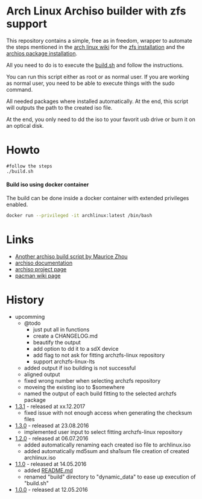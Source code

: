# Arch Linux Archiso builder with zfs support

This repository contains a simple, free as in freedom, wrapper to automate the steps mentioned in the [arch linux wiki](https://wiki.archlinux.org) for the [zfs installation](https://wiki.archlinux.org/index.php/ZFS#Installation) and the [archios package installation](https://wiki.archlinux.org/index.php/Archiso#Installing_packages).

All you need to do is to execute the [build.sh](https://github.com/stevleibelt/arch-linux-live-cd-iso-with-zfs/blob/master/build.sh) and follow the instructions.

You can run this script either as root or as normal user. If you are working as normal user, you need to be able to execute things with the sudo command.

All needed packages where installed automatically. At the end, this script will outputs the path to the created iso file.

At the end, you only need to dd the iso to your favorit usb drive or burn it on an optical disk.

# Howto

```
#follow the steps
./build.sh
```

#### Build iso using docker container

The build can be done inside a docker container with extended privileges enabled.

```bash
docker run --privileged -it archlinux:latest /bin/bash
```

# Links

* [Another archiso build script by Maurice Zhou](https://gitlab.com/m_zhou/archiso)
* [archiso documentation](https://git.archlinux.org/archiso.git/tree/docs)
* [archiso project page](https://git.archlinux.org/archiso.git)
* [pacman wiki page](https://wiki.archlinux.org/index.php/Pacman)

# History

* upcomming
    * @todo
        * just put all in functions
        * create a CHANGELOG.md
        * beautify the output
        * add option to dd it to a sdX device
        * add flag to not ask for fitting archzfs-linux repository
        * support archzfs-linux-lts
    * added output if iso building is not successful
    * aligned output
    * fixed wrong number when selecting archzfs repository
    * moveing the existing iso to $somewhere
    * named the output of each build fitting to the selected archzfs package
* [1.3.1](https://github.com/stevleibelt/arch-linux-live-cd-iso-with-zfs/tree/1.3.1) - released at xx.12.2017
    * fixed issue with not enough access when generating the checksum files
* [1.3.0](https://github.com/stevleibelt/arch-linux-live-cd-iso-with-zfs/tree/1.3.0) - released at 23.08.2016
    * implemented user input to select fitting archzfs-linux repository
* [1.2.0](https://github.com/stevleibelt/arch-linux-live-cd-iso-with-zfs/tree/1.2.0) - released at 06.07.2016
    * added automatically renaming each created iso file to archlinux.iso
    * added automatically md5sum and sha1sum file creation of created archlinux.iso
* [1.1.0](https://github.com/stevleibelt/arch-linux-live-cd-iso-with-zfs/tree/1.1.0) - released at 14.05.2016
    * added [README.md](https://github.com/stevleibelt/arch-linux-live-cd-iso-with-zfs/blob/master/README.md)
    * renamed "build" directory to "dynamic_data" to ease up execution of "build.sh"
* [1.0.0](https://github.com/stevleibelt/arch-linux-live-cd-iso-with-zfs/tree/1.0.0) - released at 12.05.2016
